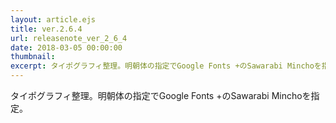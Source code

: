 ```yaml
---
layout: article.ejs
title: ver.2.6.4
url: releasenote_ver_2_6_4
date: 2018-03-05 00:00:00
thumbnail: 
excerpt: タイポグラフィ整理。明朝体の指定でGoogle Fonts +のSawarabi Minchoを指定
---
```


タイポグラフィ整理。明朝体の指定でGoogle Fonts +のSawarabi Minchoを指定。
